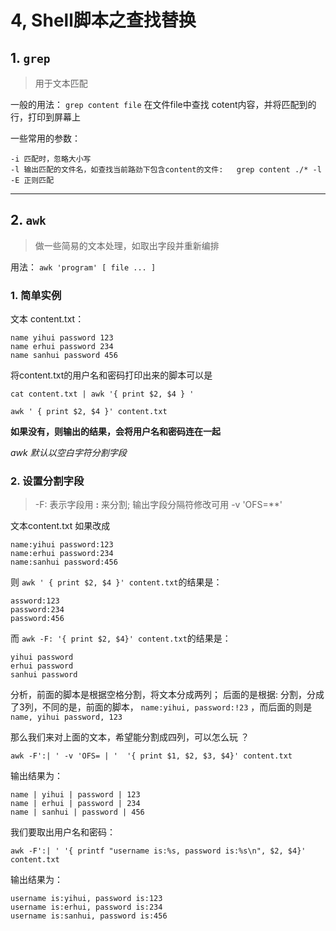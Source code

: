 # 4, Shell脚本之查找替换

## 1. `grep`
> 用于文本匹配

一般的用法： `grep content file`   在文件file中查找 cotent内容，并将匹配到的行，打印到屏幕上

一些常用的参数：

```
-i 匹配时，忽略大小写
-l 输出匹配的文件名，如查找当前路劲下包含content的文件:   grep content ./* -l 
-E 正则匹配
```

****

## 2. `awk`
> 做一些简易的文本处理，如取出字段并重新编排

用法： ` awk 'program' [ file ... ] `

### 1. 简单实例

文本 content.txt：

```
name yihui password 123
name erhui password 234
name sanhui password 456
```

将content.txt的用户名和密码打印出来的脚本可以是

`cat content.txt | awk '{ print $2, $4 } ' `

`awk ' { print $2, $4 }' content.txt`

**如果没有，则输出的结果，会将用户名和密码连在一起**

_awk 默认以空白字符分割字段_

### 2. 设置分割字段
> -F: 表示字段用 **:** 来分割; 输出字段分隔符修改可用 -v 'OFS=**'

文本content.txt 如果改成
```
name:yihui password:123
name:erhui password:234
name:sanhui password:456
```

则 `awk ' { print $2, $4 }' content.txt`的结果是：

```
assword:123 
password:234 
password:456 
```
而 `awk -F: '{ print $2, $4}' content.txt`的结果是：

```
yihui password 
erhui password 
sanhui password
```

分析，前面的脚本是根据空格分割，将文本分成两列； 后面的是根据: 分割，分成了3列，不同的是，前面的脚本， `name:yihui, password:!23` ，而后面的则是`name, yihui password, 123`

那么我们来对上面的文本，希望能分割成四列，可以怎么玩 ？

`awk -F':| ' -v 'OFS= | '  '{ print $1, $2, $3, $4}' content.txt`

输出结果为：
```
name | yihui | password | 123
name | erhui | password | 234
name | sanhui | password | 456
```

我们要取出用户名和密码：

`awk -F':| ' '{ printf "username is:%s, password is:%s\n", $2, $4}' content.txt`

输出结果为：
```
username is:yihui, password is:123
username is:erhui, password is:234
username is:sanhui, password is:456
```

